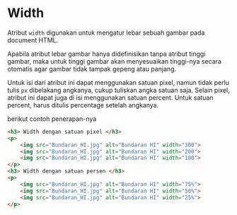 # Width

Atribut `width` digunakan untuk mengatur lebar sebuah gambar pada document HTML.

Apabila atribut lebar gambar hanya didefinisikan tanpa atribut tinggi gambar, maka untuk tinggi gambar akan menyesuaikan tinggi-nya secara otomatis agar gambar tidak tampak gepeng atau panjang.

Untuk isi dari atribut ini dapat menggunakan satuan pixel, namun tidak perlu tulis `px` dibelakang angkanya, cukup tuliskan angka satuan saja. Selain pixel, atribut ini dapat juga di isi menggunakan satuan percent. Untuk satuan percent, harus ditulis percentage setelah angkanya.

berikut contoh penerapan-nya

```html
<h3> Width dengan satuan pixel </h3>
<p>
    <img src="Bundaran_HI.jpg" alt="Bundaran HI" width="300">
    <img src="Bundaran_HI.jpg" alt="Bundaran HI" width="200">
    <img src="Bundaran_HI.jpg" alt="Bundaran HI" width="100">
</p>
<h3> Width dengan satuan persen </h3>
<p>
    <img src="Bundaran_HI.jpg" alt="Bundaran HI" width="75%">
    <img src="Bundaran_HI.jpg" alt="Bundaran HI" width="50%">
    <img src="Bundaran_HI.jpg" alt="Bundaran HI" width="25%">
</p>
```